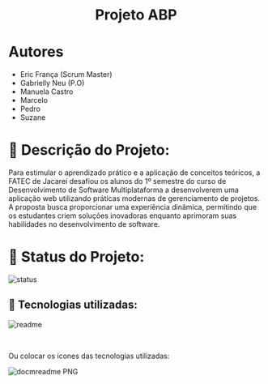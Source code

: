 <h1 align="center"> Projeto ABP</h1>

# Autores

*  Eric França (Scrum Master)
*  Gabrielly Neu (P.O)
*  Manuela Castro
*  Marcelo
*  Pedro
*  Suzane
  
# 📌 Descrição do Projeto:

Para estimular o aprendizado prático e a aplicação de conceitos teóricos, a FATEC de Jacareí desafiou os alunos do 1º semestre do curso de Desenvolvimento de Software Multiplataforma a desenvolverem uma aplicação web utilizando práticas modernas de gerenciamento de projetos. A proposta busca proporcionar uma experiência dinâmica, permitindo que os estudantes criem soluções inovadoras enquanto aprimoram suas habilidades no desenvolvimento de software.

# 📌 Status do Projeto:

![status](http://img.shields.io/static/v1?label=STATUS&message=EM%20DESENVOLVIMENTO&color=GREEN&style=for-the-badge)

## :pushpin: Tecnologias utilizadas:


![readme](https://user-images.githubusercontent.com/100203503/167860481-9f2cb8bf-2bc2-4454-a8d7-9c7c26dd5f4a.png)

<br>

Ou colocar os ícones das tecnologias utilizadas: 

![docmreadme PNG](https://user-images.githubusercontent.com/100203503/167860788-72093b39-19bd-40f7-991b-6ef9188128cf.png)
